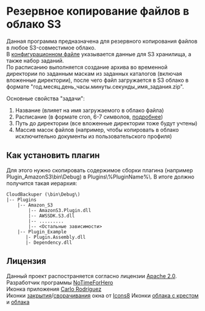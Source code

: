 # Резервное копирование файлов в облако S3

Данная программа предназначена для резервного копирования файлов в любое S3-совместимое облако.  
В [конфигурационном файле](config_example.json) указывается данные для S3 хранилища, а также набор заданий.  
По расписанию выполняется создание архива во временной директории по заданным маскам из заданных каталогов (включая вложенные директории), после чего файл загружается в S3 облако в формате "год.месяц.день_часы.минуты.секунды_имя_задания.zip".  

Основные свойства "задачи":
1. Название (влияет на имя загружаемого в облако файла)
2. Расписание (в формате cron, 6-7 символов, [подробнее](http://www.quartz-scheduler.org/documentation/quartz-2.3.0/tutorials/crontrigger.html))
3. Путь до директории (все вложенные директории тоже будут учтены)
4. Массив масок файлов (например, чтобы копировать в облако исключительно документы из пользовательского профиля)

## Как установить плагин
Для этого нужно скопировать содержимое сборки плагина (например Plugin_AmazonS3\bin\Debug) в Plugins\\%PluginName%\\.
В итоге должно получится такая иерархия:
```
CloudBackuper (\bin\Debug\)
|-- Plugins
    |-- Amazon_S3
        |-- AmazonS3.Plugin.dll
        |-- AWSSDK.S3.dll
        |-- .........
        |-- <Остальные зависимости>
    |-- Plugin_Example
       |- Plugin.Assembly.dll
       |- Dependency.dll        
```


## Лицензия

Данный проект распостраняется согласно лицензии [Apache 2.0](LICENSE.txt).  
Разработчик программы [NoTimeForHero](https://github.com/notimeforhero)  
Иконка приложения [Carlo Rodríguez](https://www.iconfinder.com/CarloRodriguez)  
Иконки [закрытия](https://icons8.ru/icons/set/close-window)/[сворачивания](https://icons8.ru/icons/set/minimize-window--v2) окна от [Icons8](https://icons8.ru)
Иконки [облака с крестом](https://icons8.com/icon/VACKPnlQAC59/облако-с-крестом) и [облака](https://icons8.com/icon/80334/icloud)